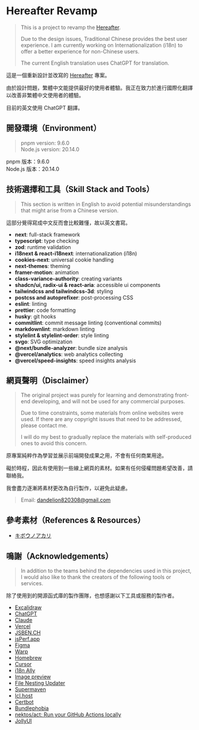 # Hereafter Revamp

> This is a project to revamp the [Hereafter](https://github.com/Nuyeel/Hereafter).
>
> Due to the design issues, Traditional Chinese provides the best user experience. I am currently working on Internationalization (i18n) to offer a better experience for non-Chinese users.
>
> The current English translation uses ChatGPT for translation.

這是一個重新設計並改寫的 [Hereafter](https://github.com/Nuyeel/Hereafter) 專案。

由於設計問題，繁體中文能提供最好的使用者體驗。我正在致力於進行國際化翻譯以改善非繁體中文使用者的體驗。

目前的英文使用 ChatGPT 翻譯。

## 開發環境（Environment）

> pnpm version: 9.6.0  
> Node.js version: 20.14.0

pnpm 版本：9.6.0  
Node.js 版本：20.14.0

## 技術選擇和工具（Skill Stack and Tools）

> This section is written in English to avoid potential misunderstandings that might arise from a Chinese version.

這部分覺得寫成中文反而會比較難懂，故以英文書寫。

- **next**: full-stack framework
- **typescript**: type checking
- **zod**: runtime validation
- **i18next & react-i18next**: internationalization (i18n)
- **cookies-next**: universal cookie handling
- **next-themes**: theming
- **framer-motion**: animation
- **class-variance-authority**: creating variants
- **shadcn/ui, radix-ui & react-aria**: accessible ui components
- **tailwindcss and tailwindcss-3d**: styling
- **postcss and autoprefixer**: post-processing CSS
- **eslint**: linting
- **prettier**: code formatting
- **husky**: git hooks
- **commitlint**: commit message linting (conventional commits)
- **markdownlint**: markdown linting
- **stylelint & stylelint-order**: style linting
- **svgo**: SVG optimization
- **@next/bundle-analyzer**: bundle size analysis
- **@vercel/analytics**: web analytics collecting
- **@vercel/speed-insights**: speed insights analysis

## 網頁聲明（Disclaimer）

> The original project was purely for learning and demonstrating front-end developing, and will not be used for any commercial purposes.
>
> Due to time constraints, some materials from online websites were used. If there are any copyright issues that need to be addressed, please contact me.
>
> I will do my best to gradually replace the materials with self-produced ones to avoid this concern.

原專案純粹作為學習並展示前端開發成果之用，不會有任何商業用途。

礙於時程，因此有使用到一些線上網頁的素材。如果有任何侵權問題希望改善，請聯絡我。

我會盡力逐漸將素材更改為自行製作，以避免此疑慮。

> Email: dandelion820308@gmail.com

## 參考素材（References & Resources）

- [キボウノアカリ](https://kibounoakari.com/)

## 鳴謝（Acknowledgements）

> In addition to the teams behind the dependencies used in this project, I would also like to thank the creators of the following tools or services.

除了使用到的開源函式庫的製作團隊，也想感謝以下工具或服務的製作者。

- [Excalidraw](https://excalidraw.com/)
- [ChatGPT](https://chatgpt.com/)
- [Claude](https://claude.ai/new)
- [Vercel](https://vercel.com/)
- [JSBEN.CH](https://jsben.ch/)
- [jsPerf.app](https://jsperf.app/)
- [Figma](https://www.figma.com/)
- [Warp](https://www.warp.dev/)
- [Homebrew](https://brew.sh/)
- [Cursor](https://www.cursor.com/)
- [i18n Ally](https://marketplace.visualstudio.com/items?itemName=Lokalise.i18n-ally)
- [Image preview](https://marketplace.visualstudio.com/items?itemName=kisstkondoros.vscode-gutter-preview)
- [File Nesting Updater](https://marketplace.visualstudio.com/items?itemName=antfu.file-nesting)
- [Supermaven](https://supermaven.com/)
- [lcl.host](https://lcl.host/)
- [Certbot](https://certbot.eff.org/)
- [Bundlephobia](https://bundlephobia.com/)
- [nektos/act: Run your GitHub Actions locally](https://nektosact.com/)
- [JollyUI](https://www.jollyui.dev/)
